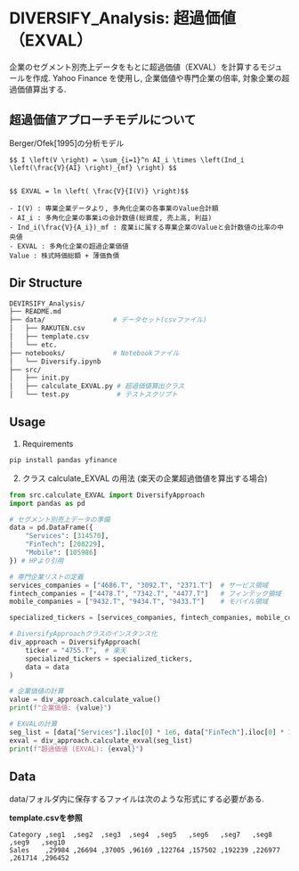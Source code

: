 # DIVERSIFY_Analysis: 超過価値（EXVAL）

企業のセグメント別売上データをもとに超過価値（EXVAL）を計算するモジュールを作成.
Yahoo Finance を使用し, 企業価値や専門企業の倍率, 対象企業の超過価値算出する.



## 超過価値アプローチモデルについて

Berger/Ofek[1995]の分析モデル

```TEX
$$ I \left(V \right) = \sum_{i=1}^n AI_i \times \left(Ind_i \left(\frac{V}{AI} \right)_{mf} \right) $$


$$ EXVAL = ln \left( \frac{V}{I(V)} \right)$$

- I(V) : 専業企業データより, 多角化企業の各事業のValue合計額
- AI_i : 多角化企業の事業iの会計数値(総資産, 売上高, 利益)
- Ind_i(\frac{V}{A_i})_mf : 産業iに属する専業企業のValueと会計数値の比率の中央値
- EXVAL : 多角化企業の超過企業価値
Value : 株式時価総額 + 薄価負債
```


## Dir Structure
```bash
DEVIRSIFY_Analysis/
├── README.md
├── data/                 # データセット(csvファイル)
│   ├── RAKUTEN.csv
│   ├── template.csv
│   └── etc.
├── notebooks/            # Notebookファイル
│   └── Diversify.ipynb
├── src/
│   ├── init.py
│   ├── calculate_EXVAL.py # 超過価値算出クラス
│   └── test.py            # テストスクリプト
```

## Usage

1. Requirements
```bash
pip install pandas yfinance
```

2. クラス calculate_EXVAL の用法
(楽天の企業超過価値を算出する場合)
```python
from src.calculate_EXVAL import DiversifyApproach
import pandas as pd

# セグメント別売上データの準備
data = pd.DataFrame({
    "Services": [314570], 
    "FinTech": [208229], 
    "Mobile": [105986]
}) # HPより引用

# 専門企業リストの定義
services_companies = ["4686.T", "3092.T", "2371.T"]  # サービス領域
fintech_companies = ["4478.T", "7342.T", "4477.T"]   # フィンテック領域
mobile_companies = ["9432.T", "9434.T", "9433.T"]    # モバイル領域

specialized_tickers = [services_companies, fintech_companies, mobile_companies]

# DiversifyApproachクラスのインスタンス化
div_approach = DiversifyApproach(
    ticker = "4755.T",  # 楽天
    specialized_tickers = specialized_tickers,
    data = data
)

# 企業価値の計算
value = div_approach.calculate_value()
print(f"企業価値: {value}")

# EXVALの計算
seg_list = [data["Services"].iloc[0] * 1e6, data["FinTech"].iloc[0] * 1e6]
exval = div_approach.calculate_exval(seg_list)
print(f"超過価値 (EXVAL): {exval}")
```

## Data
data/フォルダ内に保存するファイルは次のような形式にする必要がある.


**template.csvを参照**
```csv
Category ,seg1  ,seg2  ,seg3  ,seg4  ,seg5   ,seg6   ,seg7   ,seg8   ,seg9   ,seg10
Sales    ,29984 ,26694 ,37005 ,96169 ,122764 ,157502 ,192239 ,226977 ,261714 ,296452
```



